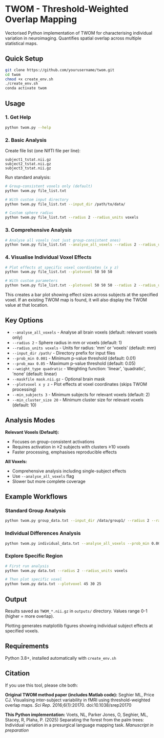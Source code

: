# TWOM - Threshold-Weighted Overlap Mapping

Vectorised Python implementation of TWOM for characterising individual variation in neuroimaging. Quantifies spatial overlap across multiple statistical maps.

## Quick Setup

```bash
git clone https://github.com/yourusername/twom.git
cd twom
chmod +x create_env.sh
./create_env.sh
conda activate twom
```

## Usage

### 1. Get Help
```bash
python twom.py --help
```

### 2. Basic Analysis

Create file list (one NIfTI file per line):
```
subject1_tstat.nii.gz
subject2_tstat.nii.gz
subject3_tstat.nii.gz
```

Run standard analysis:
```bash
# Group-consistent voxels only (default)
python twom.py file_list.txt

# With custom input directory
python twom.py file_list.txt --input_dir /path/to/data/

# Custom sphere radius
python twom.py file_list.txt --radius 2 --radius_units voxels
```

### 3. Comprehensive Analysis
```bash
# Analyse all voxels (not just group-consistent ones)
python twom.py file_list.txt --analyse_all_voxels --radius 2 --radius_units voxels
```

### 4. Visualise Individual Voxel Effects
```bash
# Plot effects at specific voxel coordinates (x y z)
python twom.py file_list.txt --plotvoxel 50 50 50

# With custom parameters
python twom.py file_list.txt --plotvoxel 50 50 50 --radius 2 --radius_units voxels
```

This creates a bar plot showing effect sizes across subjects at the specified voxel. If an existing TWOM map is found, it will also display the TWOM value at that location.

## Key Options

- `--analyse_all_voxels` - Analyse all brain voxels (default: relevant voxels only)
- `--radius 2` - Sphere radius in mm or voxels (default: 1)
- `--radius_units voxels` - Units for radius: 'mm' or 'voxels' (default: mm)
- `--input_dir /path/` - Directory prefix for input files
- `--prob_min 0.001` - Minimum p-value threshold (default: 0.01)
- `--prob_max 0.05` - Maximum p-value threshold (default: 0.05)
- `--weight_type quadratic` - Weighting function: 'linear', 'quadratic', 'none' (default: linear)
- `--maskfile mask.nii.gz` - Optional brain mask
- `--plotvoxel x y z` - Plot effects at voxel coordinates (skips TWOM processing)
- `--min_subjects 3` - Minimum subjects for relevant voxels (default: 2)
- `--min_cluster_size 20` - Minimum cluster size for relevant voxels (default: 10)

## Analysis Modes

**Relevant Voxels (Default):**
- Focuses on group-consistent activations
- Requires activation in ≥2 subjects with clusters ≥10 voxels
- Faster processing, emphasises reproducible effects

**All Voxels:**
- Comprehensive analysis including single-subject effects
- Use `--analyse_all_voxels` flag
- Slower but more complete coverage

## Example Workflows

### Standard Group Analysis
```bash
python twom.py group_data.txt --input_dir /data/group1/ --radius 2 --radius_units voxels
```

### Individual Differences Analysis
```bash
python twom.py individual_data.txt --analyse_all_voxels --prob_min 0.001
```

### Explore Specific Region
```bash
# First run analysis
python twom.py data.txt --radius 2 --radius_units voxels

# Then plot specific voxel
python twom.py data.txt --plotvoxel 45 30 25
```

## Output

Results saved as `TWOM_*.nii.gz` in `outputs/` directory. Values range 0-1 (higher = more overlap).

Plotting generates matplotlib figures showing individual subject effects at specified voxels.

## Requirements

Python 3.8+, installed automatically with `create_env.sh`

## Citation

If you use this tool, please cite both:

**Original TWOM method paper (includes Matlab code):**
Seghier ML, Price CJ. Visualising inter-subject variability in fMRI using threshold-weighted overlap maps. *Sci Rep*. 2016;6(1):20170. doi:10.1038/srep20170

**This Python implementation:**
Voets, NL, Parker Jones, O, Seghier, ML, Stacey, R, Plaha, P. (2025) Separating the forest from the palm trees: Individual variation in a presurgical language mapping task. *Manuscript in preparation*
